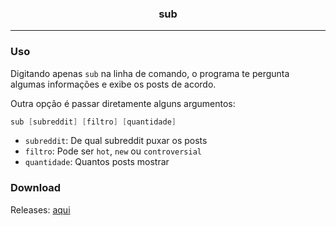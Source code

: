 <h3 align="center">sub</h3>
<hr/>

### Uso
Digitando apenas `sub` na linha de comando, o programa te pergunta algumas informações e exibe os posts de acordo.

Outra opção é passar diretamente alguns argumentos:
```powershell
sub [subreddit] [filtro] [quantidade]
```

- `subreddit`: De qual subreddit puxar os posts
- `filtro`: Pode ser `hot`, `new` ou `controversial`
- `quantidade`: Quantos posts mostrar

### Download
Releases: [aqui](https://github.com/fabricioh/sub/releases)
